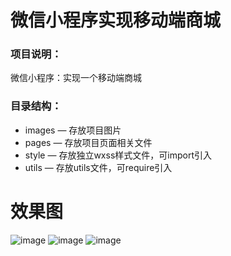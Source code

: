 # 微信小程序实现移动端商城
### 项目说明：
微信小程序：实现一个移动端商城  

### 目录结构：
- images — 存放项目图片
- pages — 存放项目页面相关文件
- style — 存放独立wxss样式文件，可import引入
- utils — 存放utils文件，可require引入
# 效果图
![image](https://github.com/zouguoweigo/wxmall/blob/master/images/mshop.png)
![image](https://github.com/zouguoweigo/wxmall/blob/master/images/mcat.png)
![image](https://github.com/zouguoweigo/wxmall/blob/master/images/mcart.png)